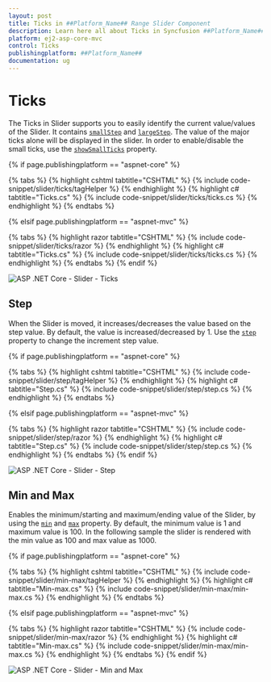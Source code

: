 ```yaml
---
layout: post
title: Ticks in ##Platform_Name## Range Slider Component
description: Learn here all about Ticks in Syncfusion ##Platform_Name## Range Slider component of Syncfusion Essential JS 2 and more.
platform: ej2-asp-core-mvc
control: Ticks
publishingplatform: ##Platform_Name##
documentation: ug
---
```



# Ticks

The Ticks in Slider supports you to easily identify the current value/values of the Slider. It contains [`smallStep`](https://help.syncfusion.com/cr/aspnetcore-js2/Syncfusion.EJ2.Inputs.SliderTicksData.html#Syncfusion_EJ2_Inputs_SliderTicksData_SmallStep) and [`largeStep`](https://help.syncfusion.com/cr/aspnetcore-js2/Syncfusion.EJ2.Inputs.SliderTicksData.html#Syncfusion_EJ2_Inputs_SliderTicksData_LargeStep). The value of the major ticks alone will be displayed in the slider. In order to enable/disable the small ticks, use the [`showSmallTicks`](https://help.syncfusion.com/cr/aspnetcore-js2/Syncfusion.EJ2.Inputs.SliderTicksData.html#Syncfusion_EJ2_Inputs_SliderTicksData_ShowSmallTicks) property.

{% if page.publishingplatform == "aspnet-core" %}

{% tabs %}
{% highlight cshtml tabtitle="CSHTML" %}
{% include code-snippet/slider/ticks/tagHelper %}
{% endhighlight %}
{% highlight c# tabtitle="Ticks.cs" %}
{% include code-snippet/slider/ticks/ticks.cs %}
{% endhighlight %}
{% endtabs %}

{% elsif page.publishingplatform == "aspnet-mvc" %}

{% tabs %}
{% highlight razor tabtitle="CSHTML" %}
{% include code-snippet/slider/ticks/razor %}
{% endhighlight %}
{% highlight c# tabtitle="Ticks.cs" %}
{% include code-snippet/slider/ticks/ticks.cs %}
{% endhighlight %}
{% endtabs %}
{% endif %}



![ASP .NET Core - Slider - Ticks](./images/slider-ticks.png)

## Step

When the Slider is moved, it increases/decreases the value based on the step value. By default, the value is increased/decreased by 1. Use the [`step`](https://help.syncfusion.com/cr/aspnetcore-js2/Syncfusion.EJ2.Inputs.Slider.html#Syncfusion_EJ2_Inputs_Slider_Step) property to change the increment step value.

{% if page.publishingplatform == "aspnet-core" %}

{% tabs %}
{% highlight cshtml tabtitle="CSHTML" %}
{% include code-snippet/slider/step/tagHelper %}
{% endhighlight %}
{% highlight c# tabtitle="Step.cs" %}
{% include code-snippet/slider/step/step.cs %}
{% endhighlight %}
{% endtabs %}

{% elsif page.publishingplatform == "aspnet-mvc" %}

{% tabs %}
{% highlight razor tabtitle="CSHTML" %}
{% include code-snippet/slider/step/razor %}
{% endhighlight %}
{% highlight c# tabtitle="Step.cs" %}
{% include code-snippet/slider/step/step.cs %}
{% endhighlight %}
{% endtabs %}
{% endif %}



![ASP .NET Core - Slider - Step](./images/slider-ticks.png)

## Min and Max

Enables the minimum/starting and maximum/ending value of the Slider, by using the [`min`](https://help.syncfusion.com/cr/aspnetcore-js2/Syncfusion.EJ2.Inputs.Slider.html#Syncfusion_EJ2_Inputs_Slider_Min) and [`max`](https://help.syncfusion.com/cr/aspnetcore-js2/Syncfusion.EJ2.Inputs.Slider.html#Syncfusion_EJ2_Inputs_Slider_Max) property. By default, the minimum value is 1 and maximum value is 100. In the following sample the slider is rendered with the min value as 100 and max value as 1000.

{% if page.publishingplatform == "aspnet-core" %}

{% tabs %}
{% highlight cshtml tabtitle="CSHTML" %}
{% include code-snippet/slider/min-max/tagHelper %}
{% endhighlight %}
{% highlight c# tabtitle="Min-max.cs" %}
{% include code-snippet/slider/min-max/min-max.cs %}
{% endhighlight %}
{% endtabs %}

{% elsif page.publishingplatform == "aspnet-mvc" %}

{% tabs %}
{% highlight razor tabtitle="CSHTML" %}
{% include code-snippet/slider/min-max/razor %}
{% endhighlight %}
{% highlight c# tabtitle="Min-max.cs" %}
{% include code-snippet/slider/min-max/min-max.cs %}
{% endhighlight %}
{% endtabs %}
{% endif %}



![ASP .NET Core - Slider - Min and Max](./images/slider-min-max.png)
